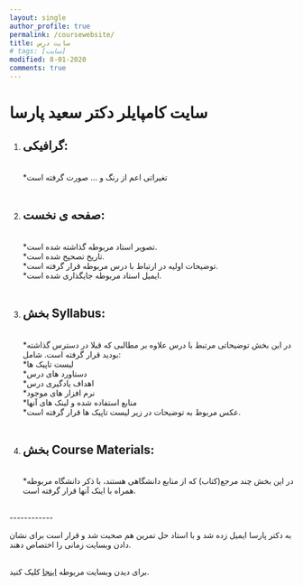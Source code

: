 ```yaml
---
layout: single
author_profile: true
permalink: /coursewebsite/
title: سایت درس 
# tags: [سایت]
modified: 8-01-2020
comments: true
---
```


<h1> سایت کامپایلر دکتر سعید پارسا </h1>

1) <h2>گرافیکی:</h2><br>
    *تغیراتی اعم از رنگ و ... صورت گرفته است<br><br>

2) <h2>صفحه ی نخست:</h2><br>
    *تصویر استاد مربوطه گذاشته شده است.<br>
    *تاریخ تصحیح شده است.<br>
    *توضیحات اولیه در ارتباط با درس مربوطه قرار گرفته است.<br>
    *ایمیل استاد مربوطه جایگذاری شده است.<br><br>

3) <h2>بخش Syllabus:</h2><br>
    *در این بخش توضیحاتی مرتبط با درس علاوه بر مطالبی که قبلا در دسترس گذاشته بودید قرار گرفته است. شامل:<br>
        *لیست تاپیک ها<br>
        *دستاورد های درس<br>
        *اهداف یادگیری درس<br>
        *نرم افزار های موجود<br>
        *منابع استفاده شده و لینک های آنها<br>
    *عکس مربوط به توضیحات در زیر لیست تاپیک ها قرار گرفته است.<br><br>

4) <h2>بخش Course Materials:</h2><br>
    *در این بخش چند مرجع(کتاب) که از منابع دانشگاهی هستند، با ذکر دانشگاه مربوطه همراه با اینک آنها قرار گرفته است.<br><br>


------------<br>

به دکتر پارسا ایمیل زده شد و با استاد حل تمرین هم صحبت شد و قرار است برای نشان دادن وبسایت زمانی را اختصاص دهند.<br><br>


برای دیدن وبسایت مربوطه  [اینجا](https://niusha-yaghini.github.io/course_template/) کلیک کنید. <br>

